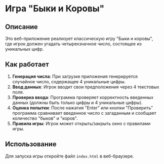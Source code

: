 # Игра "Быки и Коровы"

## Описание
Это веб-приложение реализует классическую игру "Быки и коровы", где игрок должен угадать четырехзначное число, состоящее из уникальных цифр.

## Как работает
1. **Генерация числа**: При загрузке приложения генерируется случайное число, содержащее 4 уникальные цифры.
2. **Ввод данных**: Игрок вводит свои предположения через 4 текстовых поля.
3. **Проверка ввода**: Программа проверяет корректность введенных данных (должны быть только цифры и 4 уникальные цифры).
4. **Оценка попытки**: После нажатия "Enter" или кнопки "Проверить" программа сравнивает введенное число с загаданным и сообщает количество "быков" и "коров".
5. **Правила игры**: Игрок может открыть/закрыть окно с правилами игры.

## Использование
Для запуска игры откройте файл `index.html` в веб-браузере.
